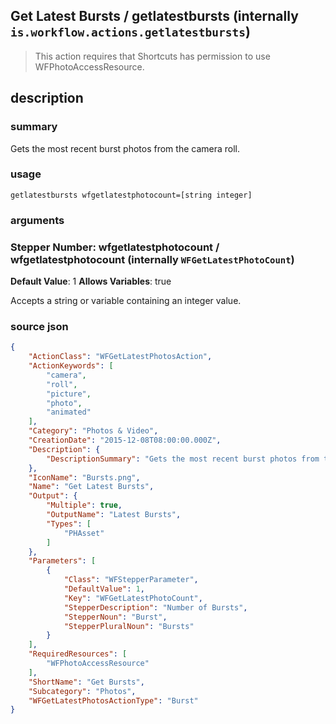 
## Get Latest Bursts / getlatestbursts (internally `is.workflow.actions.getlatestbursts`)


> This action requires that Shortcuts has permission to use WFPhotoAccessResource.


## description
### summary
Gets the most recent burst photos from the camera roll.


### usage
`getlatestbursts wfgetlatestphotocount=[string integer]`

### arguments
### Stepper Number: wfgetlatestphotocount / wfgetlatestphotocount (internally `WFGetLatestPhotoCount`)
**Default Value**: 1
**Allows Variables**: true


Accepts a string 
or variable
containing an integer value.

### source json

```json
{
	"ActionClass": "WFGetLatestPhotosAction",
	"ActionKeywords": [
		"camera",
		"roll",
		"picture",
		"photo",
		"animated"
	],
	"Category": "Photos & Video",
	"CreationDate": "2015-12-08T08:00:00.000Z",
	"Description": {
		"DescriptionSummary": "Gets the most recent burst photos from the camera roll."
	},
	"IconName": "Bursts.png",
	"Name": "Get Latest Bursts",
	"Output": {
		"Multiple": true,
		"OutputName": "Latest Bursts",
		"Types": [
			"PHAsset"
		]
	},
	"Parameters": [
		{
			"Class": "WFStepperParameter",
			"DefaultValue": 1,
			"Key": "WFGetLatestPhotoCount",
			"StepperDescription": "Number of Bursts",
			"StepperNoun": "Burst",
			"StepperPluralNoun": "Bursts"
		}
	],
	"RequiredResources": [
		"WFPhotoAccessResource"
	],
	"ShortName": "Get Bursts",
	"Subcategory": "Photos",
	"WFGetLatestPhotosActionType": "Burst"
}
```
